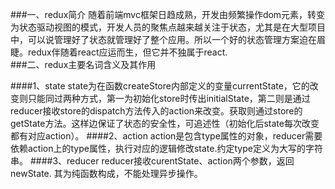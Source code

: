 ###一、redux简介
随着前端mvc框架日趋成熟，开发由频繁操作dom元素，转变为状态驱动视图的模式，开发人员的聚焦点越来越关注于状态，尤其是在大型项目中，可以说管理好了状态就管理好了整个应用。所以一个好的状态管理方案迫在眉睫。redux伴随着react应运而生，但它并不独属于react.  
###二、redux主要名词含义及其作用

####1、state
state为在函数createStore内部定义的变量currentState，它的改变则只能同过两种方式，第一为初始化store时传出initialState，第二则是通过reducer接收store的dispatch方法传入的action来改变。获取则通过store的getState方法。这样边保证了状态的安全性，可追述性（初始化后state每次改变都有对应action）。
####2、action
action是包含type属性的对象，reducer需要依赖action上的type属性，执行对应的逻辑修改state.约定type定义为大写的字符串。
####3、reducer
reducer接收curentState、action两个参数，返回newState.  其为纯函数构成，不能处理异步操作。
